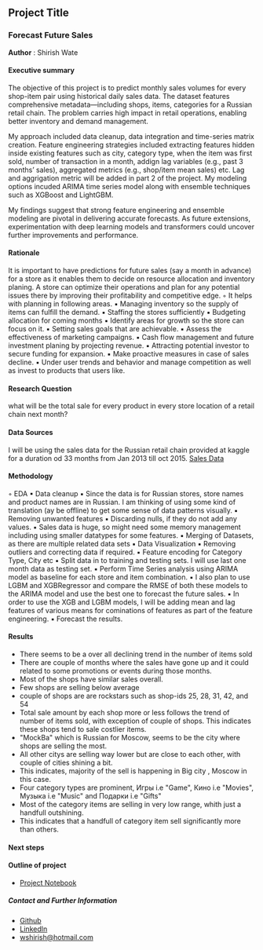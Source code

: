 ## Project Title
### Forecast Future Sales
**Author** : Shirish Wate

#### Executive summary

The objective of this project is to predict monthly sales volumes for every shop-item pair using historical daily sales data. The dataset features comprehensive metadata—including shops, items, categories for a Russian retail chain. The problem carries high impact in retail operations, enabling better inventory and demand management.

My approach included data cleanup, data integration and time-series matrix creation. Feature engineering strategies included extracting features hidden inside existing features such as city, category type, when the item was first sold, number of transaction in a month, addign lag variables (e.g., past 3 months’ sales), aggregated metrics (e.g., shop/item mean sales) etc. Lag and aggrigation metric will be added in part 2 of the project. My modeling options incuded ARIMA time series model along with ensemble techniques such as XGBoost and LightGBM.

My findings suggest that strong feature engineering and ensemble modeling are pivotal in delivering accurate forecasts. As future extensions, experimentation with deep learning models and transformers could uncover further improvements and performance.

#### Rationale

It is important to have predictions for future sales (say a month in advance) for a store as it enables them to decide on resource allocation and inventory planing. A store can optimize their operations and plan for any potential issues there by improving their profitability and competitive edge.
	◦	It helps with planning in following areas.
    	▪	Managing inventory so the supply of items can fulfill the demand.
    	▪	Staffing the stores sufficiently
    	▪	Budgeting allocation for coming months
    	▪	Identify areas for growth so the store can focus on it.
    	▪	Setting sales goals that are achievable.
    	▪	Assess the effectiveness of marketing campaigns.
    	▪	Cash flow management and future investment planing by projecting revenue.
    	▪	Attracting potential investor to secure funding for expansion.
    	▪	Make proactive measures in case of sales decline.
    	▪	Under user trends and behavior and manage competition as well as invest to products that users like.

#### Research Question

what will be the total sale for every product in every store location of a retail chain next month?

#### Data Sources

I will be using the sales data for the Russian retail chain provided at kaggle for a duration od 33 months from Jan 2013 till oct 2015.
[Sales Data](https://www.kaggle.com/competitions/competitive-data-science-predict-future-sales/data)

#### Methodology

◦	EDA
	▪	Data cleanup
	▪	Since the data is for Russian stores, store names and product names are in Russian. I am thinking of using some kind of translation (ay be offline) to get some sense of data patterns visually.
	▪	Removing unwanted features
	▪	Discarding nulls, if they do not add any values.
	▪	Sales data is huge, so might need some memory management  including using smaller datatypes for some features.
	▪	Merging of Datasets, as there are multiple related data sets
	▪	Data Visualization
	▪	Removing outliers and correcting data if required.
	▪	Feature encoding for Category Type, City etc
	▪	Split data in to training and testing sets. I will use last one month data as testing set.
	▪	Perform Time Series analysis using ARIMA model as baseline for each store and item combination.
    ▪   I also plan to use LGBM and XGBRegressor and compare the RMSE of both these models to the ARIMA model and use the best one to forecast the  future sales. 
    ▪   In order to use the XGB and LGBM models, I will be adding mean and lag features of various means for cominations of features as part of the feature engineering. 
	▪	Forecast the results.

#### Results

* There seems to be a over all declining trend in the number of items sold
* There are couple of months where the sales have gone up and it could related to some promotions or events during those months.
* Most of the shops have similar sales overall.
* Few shops are selling below average
* couple of shops are are rockstars such as shop-ids 25, 28, 31, 42, and 54
* Total sale amount by each shop more or less follows the trend of number of items sold, with exception of couple of shops. This indicates these shops tend to sale costlier items.
* "MockBa" which is Russian for Moscow, seems to be the city where shops are selling the most.
* All other citys are selling way lower but are close to each other, with couple of cities shining a bit.
* This indicates, majority of the sell is happening in Big city , Moscow in this case.
* Four category types are prominent, Игры i.e "Game", Кино i.e "Movies", Музыка i.e "Music" and Подарки i.e "Gifts"
* Most of the category items are selling in very low range, whith just a handfull outshining.
* This indicates that a handfull of category item sell significantly more than others.
#### Next steps


#### Outline of project

- [Project Notebook](https://github.com/shirishswate/CapstoneProject-StoreSalesForecast)



##### Contact and Further Information

- [Github](https://github.com/shirishswate)
- [LinkedIn](https://www.linkedin.com/in/shirishwate/)
- [wshirish@hotmail.com](mailto:wshirish@hotmail.com)

